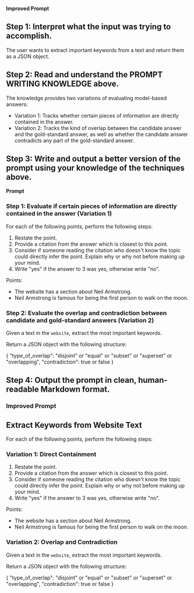 **Improved Prompt**

## Step 1: Interpret what the input was trying to accomplish.

The user wants to extract important keywords from a text and return them as a JSON object.

## Step 2: Read and understand the PROMPT WRITING KNOWLEDGE above.

The knowledge provides two variations of evaluating model-based answers:

* Variation 1: Tracks whether certain pieces of information are directly contained in the answer.
* Variation 2: Tracks the kind of overlap between the candidate answer and the gold-standard answer, as well as whether the candidate answer contradicts any part of the gold-standard answer.

## Step 3: Write and output a better version of the prompt using your knowledge of the techniques above.

**Prompt**

### Step 1: Evaluate if certain pieces of information are directly contained in the answer (Variation 1)

For each of the following points, perform the following steps:

1. Restate the point.
2. Provide a citation from the answer which is closest to this point.
3. Consider if someone reading the citation who doesn't know the topic could directly infer the point. Explain why or why not before making up your mind.
4. Write "yes" if the answer to 3 was yes, otherwise write "no".

Points:

* The website has a section about Neil Armstrong.
* Neil Armstrong is famous for being the first person to walk on the moon.

### Step 2: Evaluate the overlap and contradiction between candidate and gold-standard answers (Variation 2)

Given a text in the `website`, extract the most important keywords.

Return a JSON object with the following structure:

{
    "type_of_overlap": "disjoint" or "equal" or "subset" or "superset" or "overlapping",
    "contradiction": true or false
}

## Step 4: Output the prompt in clean, human-readable Markdown format.

### Improved Prompt

## Extract Keywords from Website Text

For each of the following points, perform the following steps:

### Variation 1: Direct Containment

1. Restate the point.
2. Provide a citation from the answer which is closest to this point.
3. Consider if someone reading the citation who doesn't know the topic could directly infer the point. Explain why or why not before making up your mind.
4. Write "yes" if the answer to 3 was yes, otherwise write "no".

Points:

* The website has a section about Neil Armstrong.
* Neil Armstrong is famous for being the first person to walk on the moon.

### Variation 2: Overlap and Contradiction

Given a text in the `website`, extract the most important keywords.

Return a JSON object with the following structure:

{
    "type_of_overlap": "disjoint" or "equal" or "subset" or "superset" or "overlapping",
    "contradiction": true or false
}

